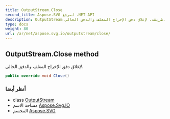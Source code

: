 ```yaml
---
title: OutputStream.Close
second_title: Aspose.SVG لمرجع .NET API
description: OutputStream طريقة. لإغلاق دفق الإخراج المغلف والدفق الحالي.
type: docs
weight: 80
url: /ar/net/aspose.svg.io/outputstream/close/
---
```

## OutputStream.Close method

لإغلاق دفق الإخراج المغلف والدفق الحالي.

```csharp
public override void Close()
```

### أنظر أيضا

* class [OutputStream](../)
* مساحة الاسم [Aspose.Svg.IO](../../outputstream/)
* المجسم [Aspose.SVG](../../../)


